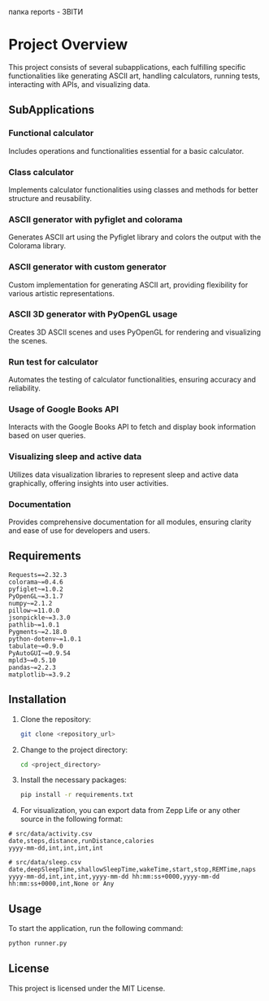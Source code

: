 папка reports - ЗВІТИ
# Project Overview

This project consists of several subapplications, each fulfilling specific functionalities like generating ASCII art, handling calculators, running tests, interacting with APIs, and visualizing data.

## SubApplications

### Functional calculator

Includes operations and functionalities essential for a basic calculator.

### Class calculator

Implements calculator functionalities using classes and methods for better structure and reusability.

### ASCII generator with pyfiglet and colorama

Generates ASCII art using the Pyfiglet library and colors the output with the Colorama library.

### ASCII generator with custom generator

Custom implementation for generating ASCII art, providing flexibility for various artistic representations.

### ASCII 3D generator with PyOpenGL usage

Creates 3D ASCII scenes and uses PyOpenGL for rendering and visualizing the scenes.

### Run test for calculator

Automates the testing of calculator functionalities, ensuring accuracy and reliability.

### Usage of Google Books API

Interacts with the Google Books API to fetch and display book information based on user queries.

### Visualizing sleep and active data

Utilizes data visualization libraries to represent sleep and active data graphically, offering insights into user activities.

### Documentation

Provides comprehensive documentation for all modules, ensuring clarity and ease of use for developers and users.

## Requirements

```plaintext
Requests==2.32.3
colorama~=0.4.6
pyfiglet~=1.0.2
PyOpenGL~=3.1.7
numpy~=2.1.2
pillow~=11.0.0
jsonpickle~=3.3.0
pathlib~=1.0.1
Pygments~=2.18.0
python-dotenv~=1.0.1
tabulate~=0.9.0
PyAutoGUI~=0.9.54
mpld3~=0.5.10
pandas~=2.2.3
matplotlib~=3.9.2
```

## Installation

1. Clone the repository:
    ```bash
    git clone <repository_url>
    ```
2. Change to the project directory:
    ```bash
    cd <project_directory>
    ```
3. Install the necessary packages:
    ```bash
    pip install -r requirements.txt
    ```
4. For visualization, you can export data from Zepp Life or any other source in the following format:

```csv
# src/data/activity.csv
date,steps,distance,runDistance,calories
yyyy-mm-dd,int,int,int,int
```

```csv
# src/data/sleep.csv
date,deepSleepTime,shallowSleepTime,wakeTime,start,stop,REMTime,naps
yyyy-mm-dd,int,int,int,yyyy-mm-dd hh:mm:ss+0000,yyyy-mm-dd hh:mm:ss+0000,int,None or Any
```

## Usage

To start the application, run the following command:
```bash
python runner.py
```

## License

This project is licensed under the MIT License.
